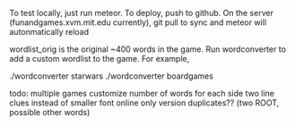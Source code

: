 To test locally, just run meteor. To deploy, push to github. On the server (funandgames.xvm.mit.edu currently), git pull to sync and meteor will autonmatically reload

wordlist_orig is the original ~400 words in the game. Run wordconverter <suffix> to add a custom wordlist to the game. For example,

./wordconverter starwars
./wordconverter boardgames

todo:
multiple games
customize number of words for each side
two line clues instead of smaller font
online only version
duplicates?? (two ROOT, possible other words)